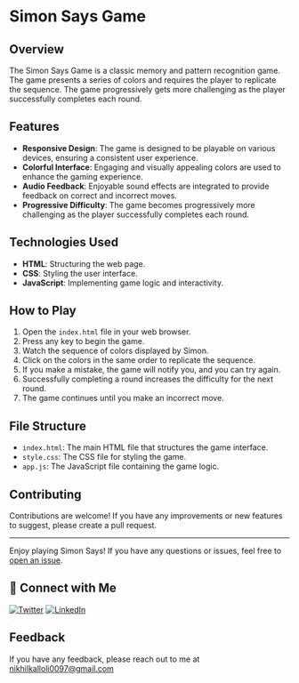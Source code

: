 # Simon Says Game

## Overview

The Simon Says Game is a classic memory and pattern recognition game. The game presents a series of colors and requires the player to replicate the sequence. The game progressively gets more challenging as the player successfully completes each round.

## Features

- **Responsive Design**: The game is designed to be playable on various devices, ensuring a consistent user experience.
- **Colorful Interface**: Engaging and visually appealing colors are used to enhance the gaming experience.
- **Audio Feedback**: Enjoyable sound effects are integrated to provide feedback on correct and incorrect moves.
- **Progressive Difficulty**: The game becomes progressively more challenging as the player successfully completes each round.

## Technologies Used

- **HTML**: Structuring the web page.
- **CSS**: Styling the user interface.
- **JavaScript**: Implementing game logic and interactivity.

## How to Play

1. Open the `index.html` file in your web browser.
2. Press any key to begin the game.
3. Watch the sequence of colors displayed by Simon.
4. Click on the colors in the same order to replicate the sequence.
5. If you make a mistake, the game will notify you, and you can try again.
6. Successfully completing a round increases the difficulty for the next round.
7. The game continues until you make an incorrect move.

## File Structure

- `index.html`: The main HTML file that structures the game interface.
- `style.css`: The CSS file for styling the game.
- `app.js`: The JavaScript file containing the game logic.


## Contributing

Contributions are welcome! If you have any improvements or new features to suggest, please create a pull request.


---

Enjoy playing Simon Says! If you have any questions or issues, feel free to [open an issue](https://github.com/NikhilKalloli/Simon-Game/issues).

## 🔗 Connect with Me

[![Twitter](https://img.shields.io/badge/Twitter-1DA1F2?style=for-the-badge&logo=twitter&logoColor=white)](https://twitter.com/NikhilKalloli)
[![LinkedIn](https://img.shields.io/badge/LinkedIn-0A66C2?style=for-the-badge&logo=linkedin&logoColor=white)](https://www.linkedin.com/in/nikhil-kalloli-a6ab2a25b/)




## Feedback

If you have any feedback, please reach out to me at nikhilkalloli0097@gmail.com


